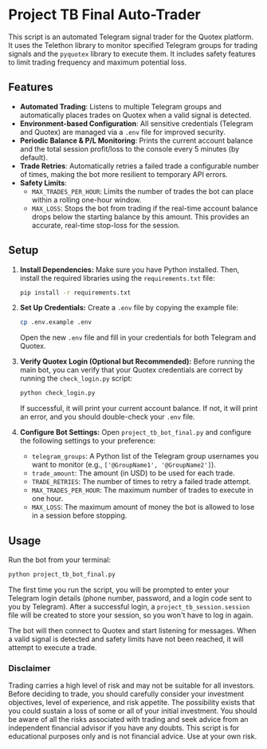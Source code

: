 # Project TB Final Auto-Trader

This script is an automated Telegram signal trader for the Quotex platform. It uses the Telethon library to monitor specified Telegram groups for trading signals and the `pyquotex` library to execute them. It includes safety features to limit trading frequency and maximum potential loss.

## Features
- **Automated Trading**: Listens to multiple Telegram groups and automatically places trades on Quotex when a valid signal is detected.
- **Environment-based Configuration**: All sensitive credentials (Telegram and Quotex) are managed via a `.env` file for improved security.
- **Periodic Balance & P/L Monitoring**: Prints the current account balance and the total session profit/loss to the console every 5 minutes (by default).
- **Trade Retries**: Automatically retries a failed trade a configurable number of times, making the bot more resilient to temporary API errors.
- **Safety Limits**:
  - `MAX_TRADES_PER_HOUR`: Limits the number of trades the bot can place within a rolling one-hour window.
  - `MAX_LOSS`: Stops the bot from trading if the real-time account balance drops below the starting balance by this amount. This provides an accurate, real-time stop-loss for the session.

## Setup

1.  **Install Dependencies:**
    Make sure you have Python installed. Then, install the required libraries using the `requirements.txt` file:
    ```bash
    pip install -r requirements.txt
    ```

2.  **Set Up Credentials:**
    Create a `.env` file by copying the example file:
    ```bash
    cp .env.example .env
    ```
    Open the new `.env` file and fill in your credentials for both Telegram and Quotex.

3.  **Verify Quotex Login (Optional but Recommended):**
    Before running the main bot, you can verify that your Quotex credentials are correct by running the `check_login.py` script:
    ```bash
    python check_login.py
    ```
    If successful, it will print your current account balance. If not, it will print an error, and you should double-check your `.env` file.

4.  **Configure Bot Settings:**
    Open `project_tb_bot_final.py` and configure the following settings to your preference:
    -   `telegram_groups`: A Python list of the Telegram group usernames you want to monitor (e.g., `['@GroupName1', '@GroupName2']`).
    -   `trade_amount`: The amount (in USD) to be used for each trade.
    -   `TRADE_RETRIES`: The number of times to retry a failed trade attempt.
    -   `MAX_TRADES_PER_HOUR`: The maximum number of trades to execute in one hour.
    -   `MAX_LOSS`: The maximum amount of money the bot is allowed to lose in a session before stopping.

## Usage

Run the bot from your terminal:
```bash
python project_tb_bot_final.py
```

The first time you run the script, you will be prompted to enter your Telegram login details (phone number, password, and a login code sent to you by Telegram). After a successful login, a `project_tb_session.session` file will be created to store your session, so you won't have to log in again.

The bot will then connect to Quotex and start listening for messages. When a valid signal is detected and safety limits have not been reached, it will attempt to execute a trade.

### Disclaimer
Trading carries a high level of risk and may not be suitable for all investors. Before deciding to trade, you should carefully consider your investment objectives, level of experience, and risk appetite. The possibility exists that you could sustain a loss of some or all of your initial investment. You should be aware of all the risks associated with trading and seek advice from an independent financial advisor if you have any doubts. This script is for educational purposes only and is not financial advice. Use at your own risk.